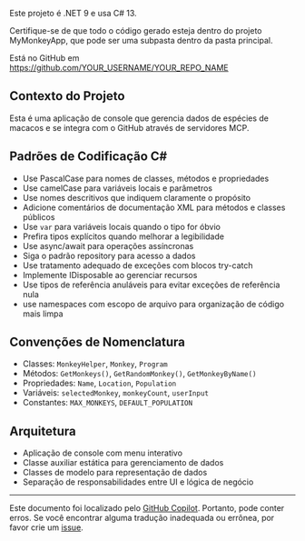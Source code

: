 Este projeto é .NET 9 e usa C# 13.

Certifique-se de que todo o código gerado esteja dentro do projeto MyMonkeyApp, que pode ser uma subpasta dentro da pasta principal.

Está no GitHub em https://github.com/YOUR_USERNAME/YOUR_REPO_NAME

## Contexto do Projeto
Esta é uma aplicação de console que gerencia dados de espécies de macacos e se integra com o GitHub através de servidores MCP.

## Padrões de Codificação C#
- Use PascalCase para nomes de classes, métodos e propriedades
- Use camelCase para variáveis locais e parâmetros
- Use nomes descritivos que indiquem claramente o propósito
- Adicione comentários de documentação XML para métodos e classes públicos
- Use `var` para variáveis locais quando o tipo for óbvio
- Prefira tipos explícitos quando melhorar a legibilidade
- Use async/await para operações assíncronas
- Siga o padrão repository para acesso a dados
- Use tratamento adequado de exceções com blocos try-catch
- Implemente IDisposable ao gerenciar recursos
- Use tipos de referência anuláveis para evitar exceções de referência nula
- use namespaces com escopo de arquivo para organização de código mais limpa

## Convenções de Nomenclatura
- Classes: `MonkeyHelper`, `Monkey`, `Program`
- Métodos: `GetMonkeys()`, `GetRandomMonkey()`, `GetMonkeyByName()`
- Propriedades: `Name`, `Location`, `Population`
- Variáveis: `selectedMonkey`, `monkeyCount`, `userInput`
- Constantes: `MAX_MONKEYS`, `DEFAULT_POPULATION`

## Arquitetura
- Aplicação de console com menu interativo
- Classe auxiliar estática para gerenciamento de dados
- Classes de modelo para representação de dados
- Separação de responsabilidades entre UI e lógica de negócio

---

Este documento foi localizado pelo [GitHub Copilot](https://docs.github.com/copilot/about-github-copilot/what-is-github-copilot). Portanto, pode conter erros. Se você encontrar alguma tradução inadequada ou errônea, por favor crie um [issue](../../../../../../issues).